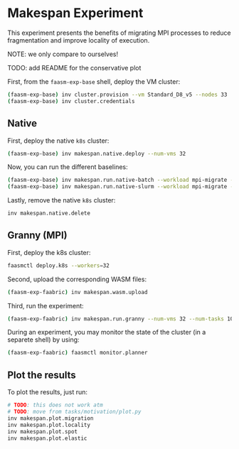 # Makespan Experiment

This experiment presents the benefits of migrating MPI processes to reduce
fragmentation and improve locality of execution.

NOTE: we only compare to ourselves!

TODO: add README for the conservative plot

First, from the `faasm-exp-base` shell, deploy the VM cluster:

```bash
(faasm-exp-base) inv cluster.provision --vm Standard_D8_v5 --nodes 33
(faasm-exp-base) inv cluster.credentials
```

## Native

First, deploy the native `k8s` cluster:

```bash
(faasm-exp-base) inv makespan.native.deploy --num-vms 32
```

Now, you can run the different baselines:

```bash
(faasm-exp-base) inv makespan.run.native-batch --workload mpi-migrate --num-vms 32 --num-tasks 100
(faasm-exp-base) inv makespan.run.native-slurm --workload mpi-migrate --num-vms 32 --num-tasks 100
```

Lastly, remove the native `k8s` cluster:

```bash
inv makespan.native.delete
```

## Granny (MPI)

First, deploy the k8s cluster:

```bash
faasmctl deploy.k8s --workers=32
```

Second, upload the corresponding WASM files:

```bash
(faasm-exp-faabric) inv makespan.wasm.upload
```

Third, run the experiment:

```bash
(faasm-exp-faabric) inv makespan.run.granny --num-vms 32 --num-tasks 100 --workload mpi-migrate [--migrate]
```

During an experiment, you may monitor the state of the cluster (in a separete
shell) by using:

```bash
(faasm-exp-faabric) faasmctl monitor.planner
```

## Plot the results

To plot the results, just run:

```bash
# TODO: this does not work atm
# TODO: move from tasks/motivation/plot.py
inv makespan.plot.migration
inv makespan.plot.locality
inv makespan.plot.spot
inv makespan.plot.elastic
```

